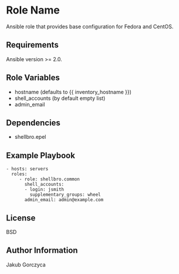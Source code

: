 Role Name
=========

Ansible role that provides base configuration for Fedora and CentOS.

Requirements
------------

Ansible version >= 2.0.

Role Variables
--------------

- hostname (defaults to {{ inventory_hostname }})
- shell_accounts (by default empty list)
- admin_email

Dependencies
------------

- shellbro.epel

Example Playbook
----------------

    - hosts: servers
      roles:
         - role: shellbro.common
           shell_accounts: 
           - login: jsmith
             supplementary_groups: wheel
           admin_email: admin@example.com

License
-------

BSD

Author Information
------------------

Jakub Gorczyca

